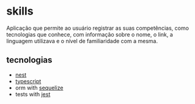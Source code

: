 # skills
Aplicação que permite ao usuário registrar as suas competências, como tecnologias que conhece, com informação sobre o nome, o link, a linguagem utilizava e o nível de familiaridade com a mesma.

## tecnologias
- [nest](https://docs.nestjs.com/)
- [typescript](https://www.typescriptlang.org/)
- orm with [sequelize](https://sequelize.org/)
- tests with [jest](https://jestjs.io/pt-BR/)